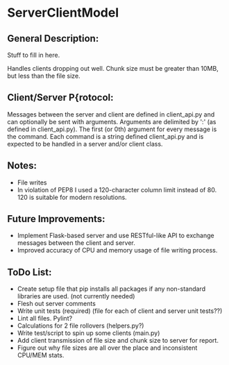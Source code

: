 # ServerClientModel

## General Description:
Stuff to fill in here.

Handles clients dropping out well.
Chunk size must be greater than 10MB, but less than the file size.

## Client/Server P{rotocol:
Messages between the server and client are defined in client_api.py and can optionally be sent with arguments. Arguments are delimited by ':' (as defined in client_api.py). The first (or 0th) argument for every message is the command. Each command is a string defined client_api.py and is expected to be handled in a server and/or client class.

## Notes:
* File writes 
* In violation of PEP8 I used a 120-character column limit instead of 80. 120 is suitable for modern resolutions.

## Future Improvements:
* Implement Flask-based server and use RESTful-like API to exchange messages between the client and server.
* Improved accuracy of CPU and memory usage of file writing process.

## ToDo List:
* Create setup file that pip installs all packages if any non-standard libraries are used. (not currently needed)
* Flesh out server comments
* Write unit tests (required) (file for each of client and server unit tests??)
* Lint all files. Pylint?
* Calculations for 2 file rollovers (helpers.py?)
* Write test/script to spin up some clients (main.py)
* Add client transmission of file size and chunk size to server for report.
* Figure out why file sizes are all over the place and inconsistent CPU/MEM stats.
